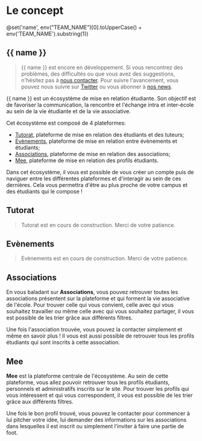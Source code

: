 # Le concept

@set('name', env("TEAM_NAME")[0].toUpperCase() + env('TEAM_NAME').substring(1))

## {{ name }}

> {{ name }} est encore en développement. Si vous rencontrez des problèmes, des difficultés ou que vous avez des suggestions, n'hésitez pas à [nous contacter](/contact-us).
> Pour suivre l'avancement, vous pouvez nous suivre sur [Twitter](https://twitter.com/insameeapp) ou vous abonner à [nos news](https://news.insameeapp.fr).

{{ name }} est un écosystème de mise en relation étudiante. Son objectif est de favoriser la communication, la rencontre et l'échange intra et inter-école au sein de la vie étudiante et de la vie associative.

Cet écosystème est composé de 4 plateformes:

- [Tutorat](/tutorat/home), plateforme de mise en relation des étudiants et des tuteurs;
- [Evènements](/evenements/home), plateforme de mise en relation entre évènements et étudiants;
- [Associations](/associations/home), plateforme de mise en relation des associations;
- [Mee](/mee/home), plateforme de mise en relation des profils étudiants.

Dans cet écosystème, il vous est possible de vous créer un compte puis de naviguer entre les différentes plateformes et d'interagir au sein de ces dernières. Cela vous permettra d'être au plus proche de votre campus et des étudiants qui le compose !

## Tutorat

> Tutorat est en cours de construction. Merci de votre patience.

## Evènements

> Evènements est en cours de construction. Merci de votre patience.

## Associations

En vous baladant sur **Associations**, vous pouvez retrouver toutes les associations présentent sur la plateforme et qui forment la vie associative de l'école. Pour trouver celle qui vous convient, celle avec qui vous souhaitez travailler ou même celle avec qui vous souhaitez partager, il vous est possible de les trier grâce aux différents filtres.

Une fois l'association trouvée, vous pouvez la contacter simplement et même en savoir plus ! Il vous est aussi possible de retrouver tous les profils étudiants qui sont inscrits à cette association.

## Mee

**Mee** est la plateforme centrale de l'écosystème. Au sein de cette plateforme, vous allez pouvoir retrouver tous les profils étudiants, personnels et administratifs inscrits sur le site. Pour trouver les profils qui vous intéressent et qui vous correspondent, il vous est possible de les trier grâce aux différents filtres.

Une fois le bon profil trouvé, vous pouvez le contacter pour commencer à lui pitcher votre idée, lui demander des informations sur les associations dans lesquelles il est inscrit ou simplement l'inviter à faire une partie de foot.
